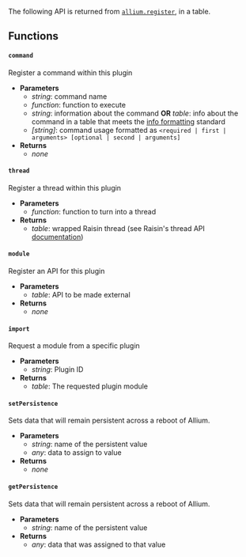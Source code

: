 The following API is returned from [`allium.register`](docs/allium-api.md), in a table. 

## Functions
#### `command`
Register a command within this plugin

- **Parameters**
  - _string_: command name
  - _function_: function to execute
  - _string_: information about the command __OR__ _table_: info about the command in a table that meets the [info formatting](docs/info-formatting.md) standard
  - _[string]_: command usage formatted as `<required | first | arguments> [optional | second | arguments]`
- **Returns**
  - _none_

#### `thread`
Register a thread within this plugin

- **Parameters**
  - _function_: function to turn into a thread
- **Returns**
  - _table_: wrapped Raisin thread (see Raisin's thread API [documentation](https://github.com/hugeblank/raisin/wiki))

#### `module`
Register an API for this plugin

- **Parameters**
  - _table_: API to be made external
- **Returns**
  - _none_

#### `import`
Request a module from a specific plugin

- **Parameters**
  - _string_: Plugin ID
- **Returns**
  - _table_: The requested plugin module

#### `setPersistence`
Sets data that will remain persistent across a reboot of Allium.

- **Parameters**
  - _string_: name of the persistent value
  - _any_: data to assign to value
- **Returns**
  - _none_

#### `getPersistence`
Sets data that will remain persistent across a reboot of Allium.

- **Parameters**
  - _string_: name of the persistent value
- **Returns**
  - _any_: data that was assigned to that value